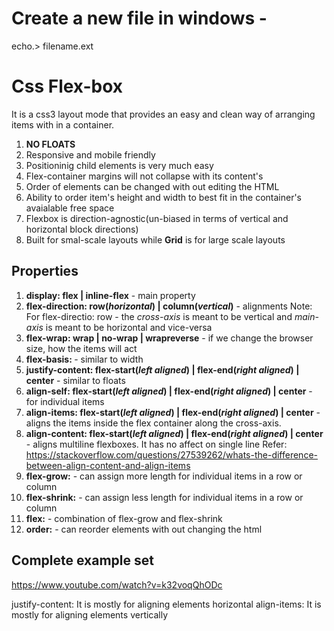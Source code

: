 # Create a new file in windows -
echo.> filename.ext

# Css Flex-box
It is a css3 layout mode that provides an easy and clean way of arranging items with in a container.
1. **NO FLOATS**
2. Responsive and mobile friendly
3. Positioninig child elements is very much easy
4. Flex-container margins will not collapse with its content's
5. Order of elements can be changed with out editing the HTML
6. Ability to order item's height and width to best fit in the container's avaialable free space
7. Flexbox is direction-agnostic(un-biased in terms of vertical and horizontal block directions)
8. Built for smal-scale layouts while **Grid** is for large scale layouts

## Properties
1. **display: flex | inline-flex** - main property
2. **flex-direction: row(*horizontal*) | column(*vertical*)** - alignments
    Note: For flex-directio: row - the *cross-axis* is meant to be vertical and *main-axis* is meant to be horizontal and vice-versa
3. **flex-wrap: wrap | no-wrap | wrapreverse** - if we change the browser size, how the items will act
4. **flex-basis: <length>** - similar to width
5. **justify-content: flex-start(*left aligned*) | flex-end(*right aligned*) | center** - similar to floats
6. **align-self: flex-start(*left aligned*) | flex-end(*right aligned*) | center** - for individual items
7. **align-items: flex-start(*left aligned*) | flex-end(*right aligned*) | center** - aligns the items inside the flex container along the cross-axis.
8. **align-content: flex-start(*left aligned*) | flex-end(*right aligned*) | center** - aligns multiline flexboxes. It has no affect on single line 
Refer: https://stackoverflow.com/questions/27539262/whats-the-difference-between-align-content-and-align-items
9. **flex-grow:<length>** - can assign more length for individual items in a row or column
10. **flex-shrink:<length>** - can assign less length for individual items in a row or column
11. **flex:<integer>** - combination of flex-grow and flex-shrink
12. **order:<integer>** - can reorder elements with out changing the html

## Complete example set
https://www.youtube.com/watch?v=k32voqQhODc


justify-content: It is mostly for aligning elements horizontal
align-items: It is mostly for aligning elements vertically
